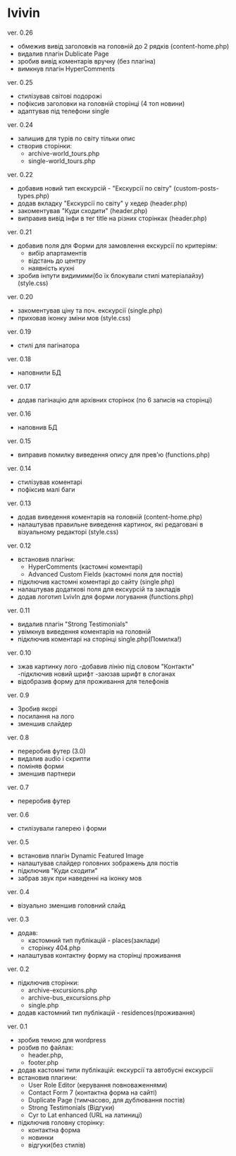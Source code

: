 # lvivin

ver. 0.26
  - обмежив вивід заголовків на головній до 2 рядків (content-home.php)
  - видалив плагін Dublicate Page
  - зробив вивід коментарів вручну (без плагіна)
  - вимкнув плагін HyperComments

ver. 0.25
  - стилізував світові подорожі
  - пофіксив заголовки на головній сторінці (4 топ новини)
  - адаптував під телефони single

ver. 0.24
  - залишив для турів по світу тільки опис
  - створив сторінки:
    - archive-world_tours.php
    - single-world_tours.php

ver. 0.22
  - добавив новий тип екскурсій - "Екскурсії по світу" (custom-posts-types.php)
  - додав вкладку "Екскурсії по світу" у хедер (header.php)
  - закоментував "Куди сходити" (header.php)
  - виправив вивід інфи в тег title на різних сторінках (header.php)

ver. 0.21
  - добавив поля для Форми для замовлення екскурсії по критеріям:
    - вибір апартаментів
    - відстань до центру
    - наявність кухні
  - зробив інпути видимими(бо їх блокували стилі матеріалайзу) (style.css)

ver. 0.20
  - закоментував ціну та поч. екскурсії (single.php)
  - приховав іконку зміни мов (style.css)

ver. 0.19
  - стилі для пагінатора

ver. 0.18
  - наповнили БД

ver. 0.17
  - додав пагінацію для архівних сторінок (по 6 записів на сторінці)

ver. 0.16
  - наповнив БД
  
ver. 0.15
  - виправив помилку виведення опису для прев'ю (functions.php)

ver. 0.14
  - стилізував коментарі
  - пофіксив малі баги

ver. 0.13
  - додав виведення коментарів на головній (content-home.php)
  - налаштував правильне виведення картинок, які редаговані в візуальному редакторі (style.css)

ver. 0.12
  - встановив плагіни:
    - HyperComments (кастомні коментарі)
    - Advanced Custom Fields (кастомні поля для постів)
  - підключив кастомні коментарі до сайту (single.php)
  - налаштував додаткові поля для екскурсій та закладів
  - додав логотип LvivIn для форми логування (functions.php)

ver. 0.11
  - видалив плагін "Strong Testimonials"
  - увімкнув виведення коментарів на головній
  - підключив коментарі на сторінці single.php(Помилка!)

ver. 0.10
 - зжав картинку лого
 -добавив лінію під словом "Контакти"
 -підключив новий шрифт
 -заюзав шрифт в слоганах
 - відобразив форму для проживання для телефонів

ver. 0.9
 - Зробив якорі
 - посилання на лого
 - зменшив слайдер

ver. 0.8
 - переробив футер (3.0)
 - видалив audio і скрипти
 - поміняв форми 
 - зменшив партнери

ver. 0.7
 - переробив футер

ver. 0.6
 - стилізували галерею і форми

ver. 0.5
  - встановив плагін Dynamic Featured Image
  - налаштував слайдер головних зображень для постів
  - підключив "Куди сходити"
  - забрав звук при наведенні на іконку мов

ver. 0.4
  - візуально зменшив головний слайд

ver. 0.3
  - додав:
    - кастомний тип публікацій - places(заклади)
    - сторінку 404.php
  - налаштував контактну форму на сторінці проживання

ver. 0.2
  - підключив сторінки:
    - archive-excursions.php
    - archive-bus_excursions.php
    - single.php
  - додав кастомний тип публікацій - residences(проживання)

ver. 0.1
  - зробив темою для wordpress
  - розбив по файлах: 
    - header.php,
    - footer.php
  - додав кастомні типи публікацій: екскурсії та автобусні екскурсії
  - встановив плагини:
    - User Role Editor (керування повноваженнями)
    - Contact Form 7 (контактна форма на сайті)
    - Duplicate Page (тимчасово, для дублювання постів)
    - Strong Testimonials (Відгуки)
    - Cyr to Lat enhanced (URL на латиниці)
  - підключив головну сторінку:
    - контактна форма
    - новинки
    - відгуки(без стилів)



